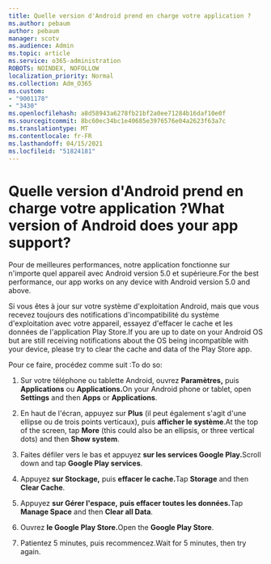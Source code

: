 ```yaml
---
title: Quelle version d'Android prend en charge votre application ?
ms.author: pebaum
author: pebaum
manager: scotv
ms.audience: Admin
ms.topic: article
ms.service: o365-administration
ROBOTS: NOINDEX, NOFOLLOW
localization_priority: Normal
ms.collection: Adm_O365
ms.custom:
- "9001178"
- "3430"
ms.openlocfilehash: a8d58943a6278fb21bf2a0ee71284b16daf10e0f
ms.sourcegitcommit: 8bc60ec34bc1e40685e3976576e04a2623f63a7c
ms.translationtype: MT
ms.contentlocale: fr-FR
ms.lasthandoff: 04/15/2021
ms.locfileid: "51824181"
---
```

# <a name="what-version-of-android-does-your-app-support"></a><span data-ttu-id="50e98-102">Quelle version d'Android prend en charge votre application ?</span><span class="sxs-lookup"><span data-stu-id="50e98-102">What version of Android does your app support?</span></span>

<span data-ttu-id="50e98-103">Pour de meilleures performances, notre application fonctionne sur n'importe quel appareil avec Android version 5.0 et supérieure.</span><span class="sxs-lookup"><span data-stu-id="50e98-103">For the best performance, our app works on any device with Android version 5.0 and above.</span></span>

<span data-ttu-id="50e98-104">Si vous êtes à jour sur votre système d'exploitation Android, mais que vous recevez toujours des notifications d'incompatibilité du système d'exploitation avec votre appareil, essayez d'effacer le cache et les données de l'application Play Store.</span><span class="sxs-lookup"><span data-stu-id="50e98-104">If you are up to date on your Android OS but are still receiving notifications about the OS being incompatible with your device, please try to clear the cache and data of the Play Store app.</span></span>

<span data-ttu-id="50e98-105">Pour ce faire, procédez comme suit :</span><span class="sxs-lookup"><span data-stu-id="50e98-105">To do so:</span></span> 

1. <span data-ttu-id="50e98-106">Sur votre téléphone ou tablette Android, ouvrez **Paramètres,** puis **Applications** ou **Applications.**</span><span class="sxs-lookup"><span data-stu-id="50e98-106">On your Android phone or tablet, open **Settings** and then **Apps** or **Applications**.</span></span>

2. <span data-ttu-id="50e98-107">En haut de l'écran, appuyez sur **Plus** (il peut également s'agit d'une ellipse ou de trois points verticaux), puis **afficher le système**.</span><span class="sxs-lookup"><span data-stu-id="50e98-107">At the top of the screen, tap **More** (this could also be an ellipsis, or three vertical dots) and then **Show system**.</span></span> 

3. <span data-ttu-id="50e98-108">Faites défiler vers le bas et appuyez **sur les services Google Play.**</span><span class="sxs-lookup"><span data-stu-id="50e98-108">Scroll down and tap **Google Play services**.</span></span> 

4. <span data-ttu-id="50e98-109">Appuyez **sur Stockage,** puis **effacer le cache.**</span><span class="sxs-lookup"><span data-stu-id="50e98-109">Tap **Storage** and then **Clear Cache**.</span></span> 

5. <span data-ttu-id="50e98-110">Appuyez **sur Gérer l'espace,** **puis effacer toutes les données.**</span><span class="sxs-lookup"><span data-stu-id="50e98-110">Tap **Manage Space** and then **Clear all Data**.</span></span> 

6. <span data-ttu-id="50e98-111">Ouvrez **le Google Play Store.**</span><span class="sxs-lookup"><span data-stu-id="50e98-111">Open the **Google Play Store**.</span></span> 

7. <span data-ttu-id="50e98-112">Patientez 5 minutes, puis recommencez.</span><span class="sxs-lookup"><span data-stu-id="50e98-112">Wait for 5 minutes, then try again.</span></span> 